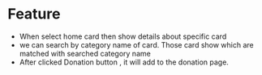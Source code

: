 # Feature
* When select home card then show details about specific card
* we can search by category name of card. Those card show which are matched with searched category name
* After clicked Donation button , it will add to the donation page.

